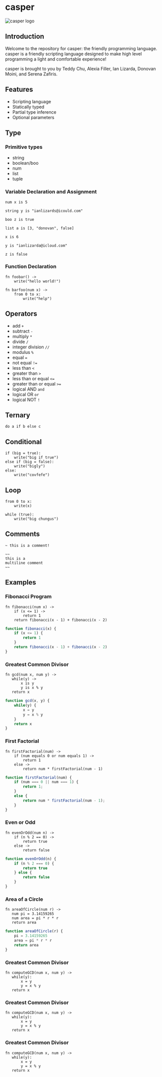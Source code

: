 # casper

![casper logo](/images/casper-logo.png)

## Introduction

Welcome to the repository for casper: the friendly programming language.
casper is a friendly scripting language designed to make high level programming a light and comfortable experience!

casper is brought to you by Teddy Chu, Alexia Filler, Ian Lizarda, Donovan Moini, and Serena Zafiris.

## Features

- Scripting language
- Statically typed
- Partial type inference
- Optional parameters

## Type

### Primitive types

- string
- boolean/boo
- num
- list
- tuple

### Variable Declaration and Assignment

`num x is 5`

`string y is "ianlizards@icould.com"`

`boo z is true`

`list a is [3, "donovan", false]`

`x is 6`

`y is "ianlizarda@icloud.com"`

`z is false`

### Function Declaration

```casper
fn foobar() ->
    write("hello world!")

fn barfoo(num x) ->
    from 0 to x:
        write("help")
```

## Operators

- add `+`
- subtract `-`
- multiply `*`
- divide `/`
- integer division `//`
- modulus `%`
- equal `=`
- not equal `!=`
- less than `<`
- greater than `>`
- less than or equal `<=`
- greater than or equal `>=`
- logical AND `and`
- logical OR `or`
- logical NOT `!`

## Ternary

`do a if b else c`

## Conditional

```casper
if (big = true):
    write("big if true")
else if (big = false):
    write("bigly")
else:
    write("covfefe")
```

## Loop

```casper
from 0 to x:
    write(x)
```

```casper
while (true):
    write("big chungus")
```

## Comments

```casper
~ this is a comment!

~~
this is a
multiline comment
~~
```

## Examples

### Fibonacci Program

```casper
fn fibonacci(num x) ->
    if (x <= 1) ->
	    return 1
	return fibonacci(x - 1) + fibonacci(x - 2)
```
```Javascript
function fibonacci(x) {
    if (x <= 1) {
        return 1
    }
    return fibonacci(x - 1) + fibonacci(x - 2)
}
```

### Greatest Common Divisor

```casper
fn gcd(num x, num y) ->
   while(y) ->
       x is y
       y is x % y
   return x
```
```Javascript
function gcd(x, y) {
    while(y) {
        x = y
        y = x % y
    }
    return x
}
```

### First Factorial

```casper
fn firstFactorial(num) -> 
    if (num equals 0 or num equals 1) ->
        return 1
    else ->
        return num * firstFactorial(num - 1)
```
```JavaScript
function firstFactorial(num) { 
    if (num === 0 || num === 1) {
        return 1;
    }
    else {
        return num * firstFactorial(num - 1); 
    }      
}
```


### Even or Odd

```casper
fn evenOrOdd(num n) ->
    if (n % 2 == 0) ->
        return true
    else ->
        return false
```
```JavaScript
function evenOrOdd(n) {
    if (n % 2 === 0) {
        return true
    } else {
        return false
    }
}
```

### Area of a Circle

```casper
fn areaOfCircle(num r) ->
   num pi = 3.14159265
   num area = pi * r * r
   return area
```
```JavaScript
function areaOfCircle(r) {
    pi = 3.14159265
    area = pi * r * r
    return area
}
```

### Greatest Common Divisor

```casper
fn computeGCD(num x, num y) ->
   while(y):
       x = y
       y = x % y
   return x
```

### Greatest Common Divisor

```casper
fn computeGCD(num x, num y) ->
   while(y):
       x = y
       y = x % y
   return x
```

### Greatest Common Divisor

```casper
fn computeGCD(num x, num y) ->
   while(y):
       x = y
       y = x % y
   return x
```
